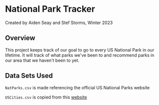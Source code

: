 # National Park Tracker
Created by Aiden Seay and Stef Storms, Winter 2023

## Overview
This project keeps track of our goal to go to every US National Park in our lifetime. It will track of what parks we've been to and recommend parks in our area that we haven't been to yet.

## Data Sets Used 
`NatParks.csv` is made referencing the official US National Parks website

`USCities.csv` is copied from this [website](https://simplemaps.com/data/us-cities)
